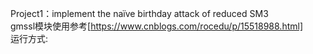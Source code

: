 Project1：implement the naïve birthday attack of reduced SM3  
gmssl模块使用参考[https://www.cnblogs.com/rocedu/p/15518988.html]  
运行方式:
